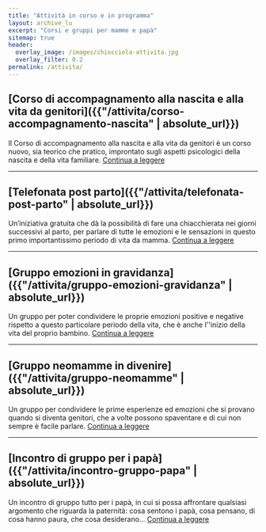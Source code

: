 ```yaml
---
title: "Attività in corso e in programma"
layout: archive_lu
excerpt: "Corsi e gruppi per mamme e papà"
sitemap: true
header:
  overlay_image: /images/chiocciola-attivita.jpg
  overlay_filter: 0.2
permalink: /attivita/
---
```

## [Corso di accompagnamento alla nascita e alla vita da genitori]({{"/attivita/corso-accompagnamento-nascita" | absolute_url}})
<p class="archive__item-excerpt">Il Corso di accompagnamento alla nascita e alla vita da genitori è un corso nuovo, sia teorico che pratico, improntato sugli aspetti psicologici della nascita e della vita familiare. <a href="{{"/attivita/corso-accompagnamento-nascita" | absolute_url}}">Continua a leggere <i class="fa fa-arrow-circle-right" aria-hidden="true"></i></a></p>

---

## [Telefonata post parto]({{"/attivita/telefonata-post-parto" | absolute_url}})
<p class="archive__item-excerpt">Un’iniziativa gratuita che dà la possibilità di fare una chiacchierata nei giorni successivi al parto, per parlare di tutte le emozioni e le sensazioni in questo primo importantissimo periodo di vita da mamma. <a href="{{"/attivita/telefonata-post-parto" | absolute_url}}">Continua a leggere <i class="fa fa-arrow-circle-right" aria-hidden="true"></i></a></p>

---

## [Gruppo emozioni in gravidanza]({{"/attivita/gruppo-emozioni-gravidanza" | absolute_url}})
<p class="archive__item-excerpt">Un gruppo per poter condividere le proprie emozioni positive e negative rispetto a questo particolare periodo della vita, che è anche l''inizio della vita del proprio bambino. <a href="{{"/attivita/gruppo-emozioni-gravidanza" | absolute_url}}">Continua a leggere <i class="fa fa-arrow-circle-right" aria-hidden="true"></i></a></p>

---

## [Gruppo neomamme in divenire]({{"/attivita/gruppo-neomamme" | absolute_url}})
<p class="archive__item-excerpt">Un gruppo per condividere le prime esperienze ed emozioni che si provano quando si diventa genitori, che a volte possono spaventare e di cui non sempre è facile parlare. <a href="{{"/attivita/gruppo-neomamme" | absolute_url}}">Continua a leggere <i class="fa fa-arrow-circle-right" aria-hidden="true"></i></a></p>

---

## [Incontro di gruppo per i papà]({{"/attivita/incontro-gruppo-papa" | absolute_url}})
<p class="archive__item-excerpt">Un incontro di gruppo tutto per i papà, in cui si possa affrontare qualsiasi argomento che riguarda la paternità: cosa sentono i papà, cosa pensano, di cosa hanno paura, che cosa desiderano... <a href="{{"/attivita/incontro-gruppo-papa" | absolute_url}}">Continua a leggere <i class="fa fa-arrow-circle-right" aria-hidden="true"></i></a></p>

